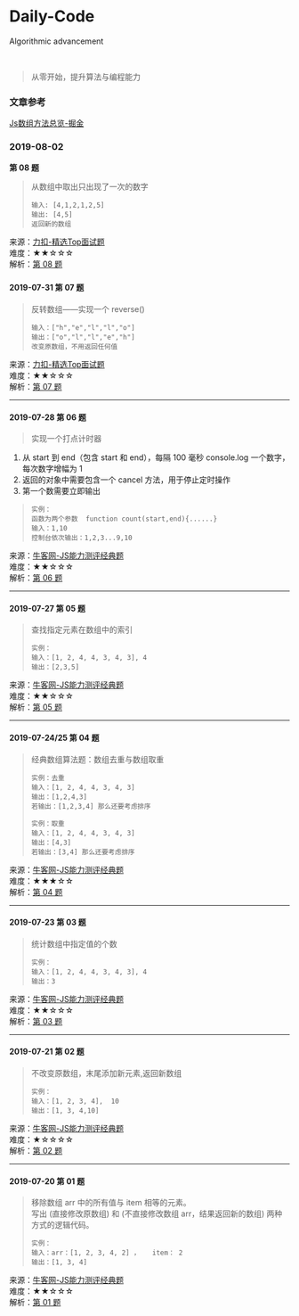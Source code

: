 # Daily-Code
Algorithmic advancement


​      

> 从零开始，提升算法与编程能力 

### 文章参考
[Js数组方法总览-掘金](https://juejin.im/post/5bb753bd6fb9a05d2272b673#heading-22)  


### 2019-08-02
**第 08 题**
> 从数组中取出只出现了一次的数字 
> ```
> 输入: [4,1,2,1,2,5]
> 输出: [4,5]
> 返回新的数组
>```
来源：[力扣-精选Top面试题](https://leetcode-cn.com/problemset/top/)  
难度：★★☆☆☆  
解析：[第 08 题](https://github.com/doubleyao5753/Daily-Code/issues/8) 

### 
#### **2019-07-31  第 07 题**

> 反转数组——实现一个 reverse()  
> ```
> 输入：["h","e","l","l","o"]
> 输出：["o","l","l","e","h"]
> 改变原数组，不用返回任何值
>```
来源：[力扣-精选Top面试题](https://leetcode-cn.com/problemset/top/)  
难度：★★☆☆☆  
解析：[第 07 题](https://github.com/doubleyao5753/Daily-Code/issues/7) 

---

#### **2019-07-28 第 06 题**

> 实现一个打点计时器  
1. 从 start 到 end（包含 start 和 end），每隔 100 毫秒 console.log 一个数字，每次数字增幅为 1
2. 返回的对象中需要包含一个 cancel 方法，用于停止定时操作
3. 第一个数需要立即输出
> ```
> 实例：
> 函数为两个参数  function count(start,end){......}
> 输入：1,10
> 控制台依次输出：1,2,3...9,10
>```
来源：[牛客网-JS能力测评经典题](https://www.nowcoder.com/ta/js-assessment)  
难度：★★☆☆☆  
解析：[第 06 题](https://github.com/doubleyao5753/Daily-Code/issues/6) 

---

#### **2019-07-27 第 05 题**

> 查找指定元素在数组中的索引
> ```
> 实例：
> 输入：[1, 2, 4, 4, 3, 4, 3], 4
> 输出：[2,3,5]
>```
来源：[牛客网-JS能力测评经典题](https://www.nowcoder.com/ta/js-assessment)  
难度：★★☆☆☆  
解析：[第 05 题](https://github.com/doubleyao5753/Daily-Code/issues/5)  

---

#### **2019-07-24/25 第 04 题**

> 经典数组算法题：数组去重与数组取重
> ```
> 实例：去重
> 输入：[1, 2, 4, 4, 3, 4, 3]
> 输出：[1,2,4,3]   
> 若输出：[1,2,3,4] 那么还要考虑排序
>    
> 实例：取重
> 输入：[1, 2, 4, 4, 3, 4, 3]
> 输出：[4,3] 
> 若输出：[3,4] 那么还要考虑排序
>```
来源：[牛客网-JS能力测评经典题](https://www.nowcoder.com/ta/js-assessment)  
难度：★★★☆☆  
解析：[第 04 题](https://github.com/doubleyao5753/Daily-Code/issues/4)  

---

#### **2019-07-23 第 03 题**

> 统计数组中指定值的个数
> ```
> 实例：
> 输入：[1, 2, 4, 4, 3, 4, 3], 4
> 输出：3
>```
来源：[牛客网-JS能力测评经典题](https://www.nowcoder.com/ta/js-assessment)  
难度：★★☆☆☆  
解析：[第 03 题](https://github.com/doubleyao5753/Daily-Code/issues/3)  

---

#### **2019-07-21 第 02 题**

> 不改变原数组，末尾添加新元素,返回新数组
> ```
> 实例：
> 输入：[1, 2, 3, 4],  10
> 输出：[1, 3, 4,10]
> ```
来源：[牛客网-JS能力测评经典题](https://www.nowcoder.com/ta/js-assessment)  
难度：★☆☆☆☆  
解析：[第 02 题](https://github.com/doubleyao5753/Daily-Code/issues/2)

---

#### **2019-07-20 第 01 题**  

> 移除数组 arr 中的所有值与 item 相等的元素。  
> 写出 (直接修改原数组) 和 (不直接修改数组 arr，结果返回新的数组) 两种方式的逻辑代码。  
> ```
> 实例：
> 输入：arr：[1, 2, 3, 4, 2] ，   item： 2  
> 输出：[1, 3, 4]
> ```
来源：[牛客网-JS能力测评经典题](https://www.nowcoder.com/ta/js-assessment)  
难度：★★☆☆☆  
解析：[第 01 题](https://github.com/doubleyao5753/Daily-Code/issues/1)

